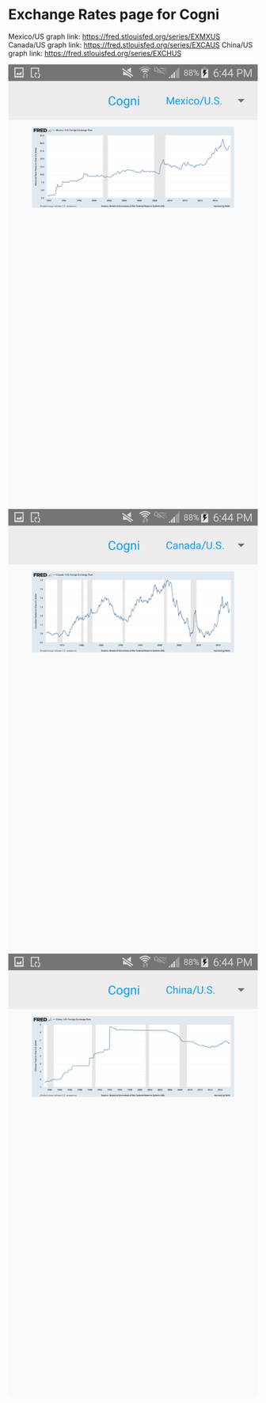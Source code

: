 Exchange Rates page for Cogni
=============================

Mexico/US graph link: https://fred.stlouisfed.org/series/EXMXUS
Canada/US graph link: https://fred.stlouisfed.org/series/EXCAUS
China/US graph link: https://fred.stlouisfed.org/series/EXCHUS

![alt text](https://github.com/claudialuclaudia/Cogni-Exchange-Rate-Android/blob/master/screenshots/Screenshot_2018-01-04-18-44-31.png)
![alt text](https://github.com/claudialuclaudia/Cogni-Exchange-Rate-Android/blob/master/screenshots/Screenshot_2018-01-04-18-44-36.png)
![alt text](https://github.com/claudialuclaudia/Cogni-Exchange-Rate-Android/blob/master/screenshots/Screenshot_2018-01-04-18-44-42.png)